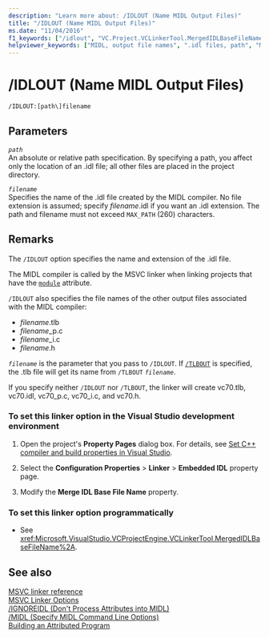 ```yaml
---
description: "Learn more about: /IDLOUT (Name MIDL Output Files)"
title: "/IDLOUT (Name MIDL Output Files)"
ms.date: "11/04/2016"
f1_keywords: ["/idlout", "VC.Project.VCLinkerTool.MergedIDLBaseFileName"]
helpviewer_keywords: ["MIDL, output file names", ".idl files, path", "MIDL", "/IDLOUT linker option", "IDL files, path", "-IDLOUT linker option", "IDLOUT linker option"]
---
```

# /IDLOUT (Name MIDL Output Files)

```cmd
/IDLOUT:[path\]filename
```

## Parameters

*`path`*\
An absolute or relative path specification. By specifying a path, you affect only the location of an .idl file; all other files are placed in the project directory.

*`filename`*\
Specifies the name of the .idl file created by the MIDL compiler. No file extension is assumed; specify *filename*.idl if you want an .idl extension. The path and filename must not exceed `MAX_PATH` (260) characters.

## Remarks

The `/IDLOUT` option specifies the name and extension of the .idl file.

The MIDL compiler is called by the MSVC linker when linking projects that have the [`module`](../../windows/attributes/module-cpp.md) attribute.

`/IDLOUT` also specifies the file names of the other output files associated with the MIDL compiler:

- *filename*.tlb
- *filename*_p.c
- *filename*_i.c
- *filename*.h

*`filename`* is the parameter that you pass to `/IDLOUT`. If [`/TLBOUT`](tlbout-name-dot-tlb-file.md) is specified, the .tlb file will get its name from `/TLBOUT` *`filename`*.

If you specify neither `/IDLOUT` nor `/TLBOUT`, the linker will create vc70.tlb, vc70.idl, vc70_p.c, vc70_i.c, and vc70.h.

### To set this linker option in the Visual Studio development environment

1. Open the project's **Property Pages** dialog box. For details, see [Set C++ compiler and build properties in Visual Studio](../working-with-project-properties.md).

1. Select the **Configuration Properties** > **Linker** > **Embedded IDL** property page.

1. Modify the **Merge IDL Base File Name** property.

### To set this linker option programmatically

- See <xref:Microsoft.VisualStudio.VCProjectEngine.VCLinkerTool.MergedIDLBaseFileName%2A>.

## See also

[MSVC linker reference](linking.md)\
[MSVC Linker Options](linker-options.md)\
[/IGNOREIDL (Don't Process Attributes into MIDL)](ignoreidl-don-t-process-attributes-into-midl.md)\
[/MIDL (Specify MIDL Command Line Options)](midl-specify-midl-command-line-options.md)\
[Building an Attributed Program](../../windows/attributes/cpp-attributes-com-net.md)
